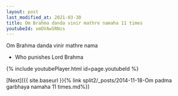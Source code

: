 ```yaml
---
layout: post
last_modified_at: 2021-03-30
title: Om Brahma danda vinir mathre namaha 11 times
youtubeId: xmOVAwSRNzs
---
```

 
 
Om Brahma danda vinir mathre nama 
 
 -  Who punishes Lord Brahma 
 
  
 
  
 
 
 
 
 
 


{% include youtubePlayer.html id=page.youtubeId %}
 
[Next]({{ site.baseurl }}{% link  split2/_posts/2014-11-18-Om padma garbhaya namaha 11 times.md%})
 
